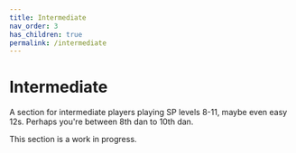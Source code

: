 ```yaml
---
title: Intermediate
nav_order: 3
has_children: true
permalink: /intermediate
---
```


# Intermediate

A section for intermediate players playing SP levels 8-11, maybe even easy 12s. Perhaps you're between 8th dan to 10th dan.

This section is a work in progress.
